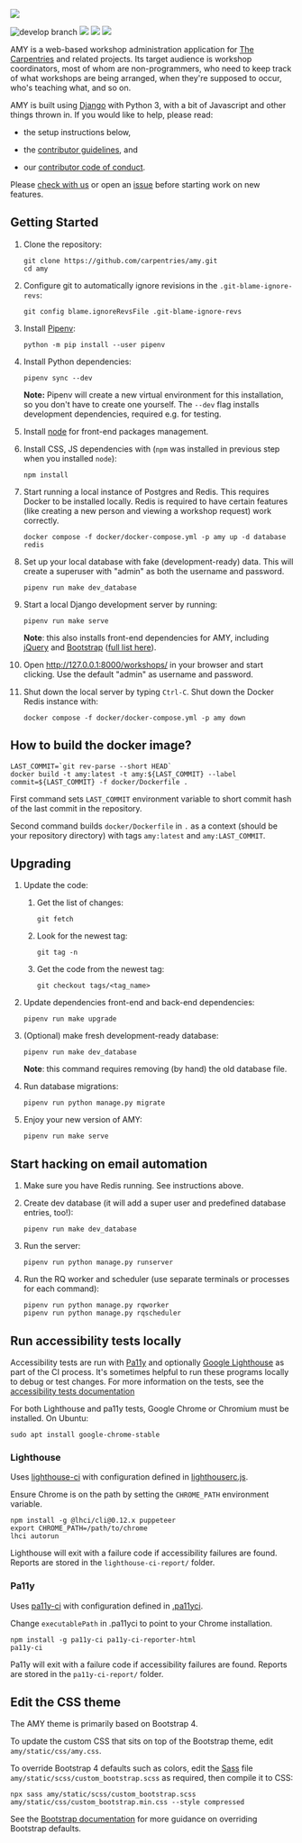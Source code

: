 ![](amy/static/amy-logo.png)

![develop branch](https://github.com/carpentries/amy/actions/workflows/python-test.yml/badge.svg?branch=develop)
[![](https://img.shields.io/badge/python-3.11+-blue.svg)](https://www.python.org/downloads/)
[![](https://img.shields.io/badge/django-2.2+-blue.svg)](https://www.djangoproject.com/)
[![](https://img.shields.io/badge/license-MIT-lightgrey.svg)](LICENSE.md)

AMY is a web-based workshop administration application for [The Carpentries][tc]
and related projects.  Its target audience is workshop
coordinators, most of whom are non-programmers, who need to keep track
of what workshops are being arranged, when they're supposed to occur,
who's teaching what, and so on.

AMY is built using [Django][django] with Python 3, with a bit of Javascript and
other things thrown in.  If you would like to help, please read:

* the setup instructions below,

* the [contributor guidelines](.github/CONTRIBUTING.md), and

* our [contributor code of conduct](.github/CODE_OF_CONDUCT.md).

Please [check with us][contact-address] or open an [issue][issues]
before starting work on new features.

## Getting Started

1. Clone the repository:

    ~~~
    git clone https://github.com/carpentries/amy.git
    cd amy
    ~~~

1. Configure git to automatically ignore revisions in the `.git-blame-ignore-revs`:

    ~~~
    git config blame.ignoreRevsFile .git-blame-ignore-revs
    ~~~

1. Install [Pipenv](https://pipenv.pypa.io/en/latest/):

    ~~~
    python -m pip install --user pipenv
    ~~~

1. Install Python dependencies:

    ~~~
    pipenv sync --dev
    ~~~

    **Note:**
    Pipenv will create a new virtual environment for this installation, so you don't
    have to create one yourself.
    The `--dev` flag installs development dependencies, required e.g. for testing.

1. Install [node][nodejs] for front-end packages management.

1. Install CSS, JS dependencies with (`npm` was installed in previous step when you
    installed `node`):

    ~~~
    npm install
    ~~~

1. Start running a local instance of Postgres and Redis. This requires Docker to be installed locally.  Redis is required to have certain features (like creating a new person and viewing a workshop request) work correctly.

    ~~~
    docker compose -f docker/docker-compose.yml -p amy up -d database redis
    ~~~

1. Set up your local database with fake (development-ready) data.  This will create a superuser with "admin" as both the username and password.

    ~~~
    pipenv run make dev_database
    ~~~

1. Start a local Django development server by running:

    ~~~
    pipenv run make serve
    ~~~

    **Note**:  this also installs front-end dependencies for AMY, including [jQuery][jquery] and [Bootstrap][bootstrap] ([full list here](https://github.com/carpentries/amy/blob/develop/package.json)).

1. Open <http://127.0.0.1:8000/workshops/> in your browser and start clicking. Use the default "admin" as username and password.

1. Shut down the local server by typing `Ctrl-C`.  Shut down the Docker Redis instance with:

    ~~~
    docker compose -f docker/docker-compose.yml -p amy down
    ~~~

## How to build the docker image?

```shell
LAST_COMMIT=`git rev-parse --short HEAD`
docker build -t amy:latest -t amy:${LAST_COMMIT} --label commit=${LAST_COMMIT} -f docker/Dockerfile .
```

First command sets `LAST_COMMIT` environment variable to short commit hash of the
last commit in the repository.

Second command builds `docker/Dockerfile` in `.` as a context (should be your repository
directory) with tags `amy:latest` and `amy:LAST_COMMIT`.

## Upgrading

1. Update the code:

    1. Get the list of changes:

        ~~~
        git fetch
        ~~~

    1. Look for the newest tag:

        ~~~~
        git tag -n
        ~~~~

    1. Get the code from the newest tag:

        ~~~~
        git checkout tags/<tag_name>
        ~~~~

1. Update dependencies front-end and back-end dependencies:

    ~~~
    pipenv run make upgrade
    ~~~

1. (Optional) make fresh development-ready database:

    ~~~
    pipenv run make dev_database
    ~~~

    **Note**:  this command requires removing (by hand) the old database file.

1. Run database migrations:

    ~~~~
    pipenv run python manage.py migrate
    ~~~~

1. Enjoy your new version of AMY:

    ~~~
    pipenv run make serve
    ~~~

## Start hacking on email automation

1. Make sure you have Redis running. See instructions above.

1. Create dev database (it will add a super user and predefined database entries, too!):

    ```shell
    pipenv run make dev_database
    ```

1. Run the server:

    ```shell
    pipenv run python manage.py runserver
    ```

1. Run the RQ worker and scheduler (use separate terminals or processes for each
   command):

    ```shell
    pipenv run python manage.py rqworker
    pipenv run python manage.py rqscheduler
    ```

## Run accessibility tests locally

Accessibility tests are run with [Pa11y](https://pa11y.org) and optionally [Google Lighthouse](https://github.com/GoogleChrome/lighthouse) as part of the CI process. It's sometimes helpful to run these programs locally to debug or test changes. For more information on the tests, see the [accessibility tests documentation](docs/accessibility_testing.md)

For both Lighthouse and pa11y tests, Google Chrome or Chromium must be installed. On Ubuntu:

```shell
sudo apt install google-chrome-stable
```

### Lighthouse

Uses [lighthouse-ci](https://github.com/GoogleChrome/lighthouse-ci) with configuration defined in [lighthouserc.js](./lighthouserc.js).

Ensure Chrome is on the path by setting the `CHROME_PATH` environment variable.

```shell
npm install -g @lhci/cli@0.12.x puppeteer
export CHROME_PATH=/path/to/chrome
lhci autorun
```

Lighthouse will exit with a failure code if accessibility failures are found. Reports are stored in the `lighthouse-ci-report/` folder.

### Pa11y

Uses [pa11y-ci](https://github.com/pa11y/pa11y-ci) with configuration defined in [.pa11yci](./.pa11yci).

Change `executablePath` in .pa11yci to point to your Chrome installation.

```shell
npm install -g pa11y-ci pa11y-ci-reporter-html
pa11y-ci
```

Pa11y will exit with a failure code if accessibility failures are found. Reports are stored in the `pa11y-ci-report/` folder.

## Edit the CSS theme

The AMY theme is primarily based on Bootstrap 4.

To update the custom CSS that sits on top of the Bootstrap theme, edit `amy/static/css/amy.css`.

To override Bootstrap 4 defaults such as colors, edit the [Sass](https://sass-lang.com/) file `amy/static/scss/custom_bootstrap.scss` as required, then compile it to CSS:

```shell
npx sass amy/static/scss/custom_bootstrap.scss amy/static/css/custom_bootstrap.min.css --style compressed
```

See the [Bootstrap documentation](https://getbootstrap.com/docs/4.0/getting-started/theming/) for more guidance on overriding Bootstrap defaults.

[bootstrap]: https://getbootstrap.com/
[contact-address]: mailto:team@carpentries.org
[django]: https://www.djangoproject.com
[jquery]: https://jquery.com/
[issues]: https://github.com/carpentries/amy/issues
[tc]: https://carpentries.org/
[nodejs]: https://nodejs.org/en/
